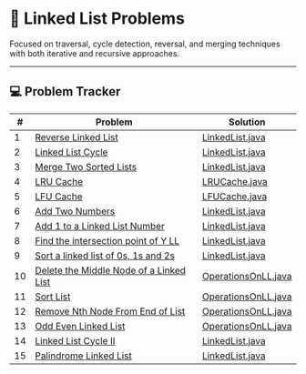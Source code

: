 # 🔁 Linked List Problems

Focused on traversal, cycle detection, reversal, and merging techniques with both iterative and recursive approaches.

---

## 💻 Problem Tracker

| #  | Problem                                                                                                                     | Solution                                     |
|----|-----------------------------------------------------------------------------------------------------------------------------|----------------------------------------------|
| 1  | [Reverse Linked List](https://leetcode.com/problems/reverse-linked-list/)                                                   | [LinkedList.java](./LinkedList.java)         |
| 2  | [Linked List Cycle](https://leetcode.com/problems/linked-list-cycle/)                                                       | [LinkedList.java](./LinkedList.java)         |
| 3  | [Merge Two Sorted Lists](https://leetcode.com/problems/merge-two-sorted-lists/)                                             | [LinkedList.java](./LinkedList.java)         |
| 4  | [LRU Cache](https://leetcode.com/problems/lru-cache/)                                                                       | [LRUCache.java](./LRUCache.java)             |
| 5  | [LFU Cache](https://leetcode.com/problems/lfu-cache/)                                                                       | [LFUCache.java](./LFUCache.java)             |
| 6  | [Add Two Numbers](https://leetcode.com/problems/add-two-numbers/)                                                           | [LinkedList.java](./LinkedList.java)         |
| 7  | [Add 1 to a Linked List Number](https://www.geeksforgeeks.org/problems/add-1-to-a-number-represented-as-linked-list/1)      | [LinkedList.java](./LinkedList.java)         |
| 8  | [Find the intersection point of Y LL](https://leetcode.com/problems/intersection-of-two-linked-lists/)                      | [LinkedList.java](./LinkedList.java)         |
| 9  | [Sort a linked list of 0s, 1s and 2s](https://www.geeksforgeeks.org/problems/given-a-linked-list-of-0s-1s-and-2s-sort-it/1) | [LinkedList.java](./LinkedList.java)         |
| 10 | [Delete the Middle Node of a Linked List](https://leetcode.com/problems/delete-the-middle-node-of-a-linked-list/)           | [OperationsOnLL.java](./OperationsOnLL.java) |
| 11 | [Sort List](https://leetcode.com/problems/sort-list)                                                                        | [OperationsOnLL.java](./OperationsOnLL.java) |
| 12 | [Remove Nth Node From End of List](https://leetcode.com/problems/remove-nth-node-from-end-of-list/)                         | [OperationsOnLL.java](./OperationsOnLL.java) |
| 13 | [Odd Even Linked List](https://leetcode.com/problems/odd-even-linked-list/)                                                 | [OperationsOnLL.java](./OperationsOnLL.java) |
| 14 | [Linked List Cycle II](https://leetcode.com/problems/linked-list-cycle-ii/)                                                 | [LinkedList.java](./LinkedList.java)         |
| 15 | [Palindrome Linked List](https://leetcode.com/problems/palindrome-linked-list/)                                             | [LinkedList.java](./LinkedList.java)         |